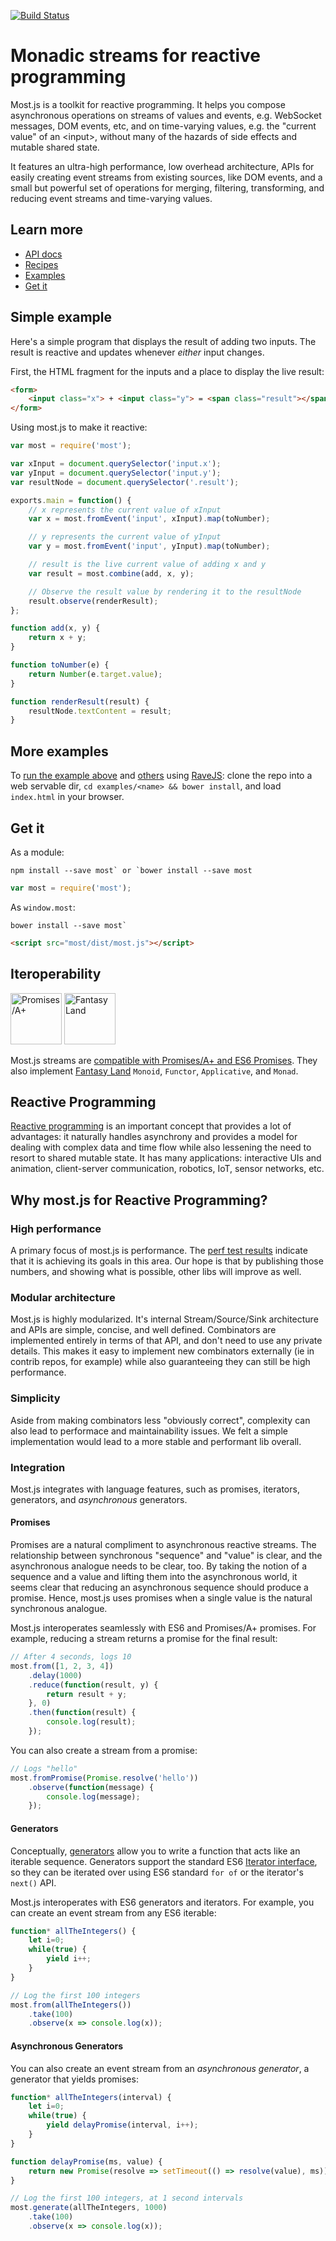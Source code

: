 [![Build Status](https://travis-ci.org/cujojs/most.svg?branch=master)](https://travis-ci.org/cujojs/most)

# Monadic streams for reactive programming

Most.js is a toolkit for reactive programming.  It helps you compose asynchronous operations on streams of values and events, e.g. WebSocket messages, DOM events, etc, and on time-varying values, e.g. the "current value" of an &lt;input&gt;, without many of the hazards of side effects and mutable shared state.

It features an ultra-high performance, low overhead architecture, APIs for easily creating event streams from existing sources, like DOM events, and a small but powerful set of operations for merging, filtering, transforming, and reducing event streams and time-varying values.

## Learn more

* [API docs](docs/api.md)
* [Recipes](docs/recipes)
* [Examples](examples)
* [Get it](#get-it)

## Simple example

Here's a simple program that displays the result of adding two inputs.  The result is reactive and updates whenever *either* input changes.

First, the HTML fragment for the inputs and a place to display the live result:

```html
<form>
	<input class="x"> + <input class="y"> = <span class="result"></span>
</form>
```

Using most.js to make it reactive:

```js
var most = require('most');

var xInput = document.querySelector('input.x');
var yInput = document.querySelector('input.y');
var resultNode = document.querySelector('.result');

exports.main = function() {
	// x represents the current value of xInput
	var x = most.fromEvent('input', xInput).map(toNumber);

	// y represents the current value of yInput
	var y = most.fromEvent('input', yInput).map(toNumber);

	// result is the live current value of adding x and y
	var result = most.combine(add, x, y);

	// Observe the result value by rendering it to the resultNode
	result.observe(renderResult);
};

function add(x, y) {
	return x + y;
}

function toNumber(e) {
	return Number(e.target.value);
}

function renderResult(result) {
	resultNode.textContent = result;
}
```

## More examples

To [run the example above](examples/add-inputs) and [others](examples) using [RaveJS](https://github.com/RaveJS/rave): clone the repo into a web servable dir, `cd examples/<name> && bower install`, and load `index.html` in your browser.

## Get it

As a module:

```
npm install --save most` or `bower install --save most
```

```js
var most = require('most');
```

As `window.most`:

```
bower install --save most`
```

```html
<script src="most/dist/most.js"></script>
```

## Iteroperability

<a href="http://promises-aplus.github.com/promises-spec"><img width="82" height="82" alt="Promises/A+" src="http://promises-aplus.github.com/promises-spec/assets/logo-small.png"></a>
<a href="https://github.com/fantasyland/fantasy-land"><img width="82" height="82" alt="Fantasy Land" src="https://raw.github.com/puffnfresh/fantasy-land/master/logo.png"></a>

Most.js streams are [compatible with Promises/A+ and ES6 Promises](promises).  They also implement [Fantasy Land](https://github.com/fantasyland/fantasy-land) `Monoid`, `Functor`, `Applicative`, and `Monad`.

## Reactive Programming

[Reactive programming](docs/concepts.md) is an important concept that provides a lot of advantages: it naturally handles asynchrony and provides a model for dealing with complex data and time flow while also lessening the need to resort to shared mutable state. It has many applications: interactive UIs and animation, client-server communication, robotics, IoT, sensor networks, etc.

## Why most.js for Reactive Programming?

### High performance

A primary focus of most.js is performance.  The [perf test results](test/perf) indicate that it is achieving its goals in this area. Our hope is that by publishing those numbers, and showing what is possible, other libs will improve as well. 

### Modular architecture

Most.js is highly modularized. It's internal Stream/Source/Sink architecture and APIs are simple, concise, and well defined. Combinators are implemented entirely in terms of that API, and don't need to use any private details. This makes it easy to implement new combinators externally (ie in contrib repos, for example) while also guaranteeing they can still be high performance.

### Simplicity

Aside from making combinators less "obviously correct", complexity can also lead to performace and maintainability issues. We felt a simple implementation would lead to a more stable and performant lib overall.

### Integration

Most.js integrates with language features, such as promises, iterators, generators, and *asynchronous* generators.

#### Promises

Promises are a natural compliment to asynchronous reactive streams. The relationship between synchronous "sequence" and "value" is clear, and the asynchronous analogue needs to be clear, too. By taking the notion of a sequence and a value and lifting them into the asynchronous world, it seems clear that reducing an asynchronous sequence should produce a promise. Hence, most.js uses promises when a single value is the natural synchronous analogue.

Most.js interoperates seamlessly with ES6 and Promises/A+ promises.  For example, reducing a stream returns a promise for the final result:

```js
// After 4 seconds, logs 10
most.from([1, 2, 3, 4])
	.delay(1000)
	.reduce(function(result, y) {
		return result + y;
	}, 0)
	.then(function(result) {
		console.log(result);
	});
```

You can also create a stream from a promise:

```js
// Logs "hello"
most.fromPromise(Promise.resolve('hello'))
	.observe(function(message) {
		console.log(message);
	});
```

#### Generators

Conceptually, [generators](https://developer.mozilla.org/en-US/docs/Web/JavaScript/Reference/Statements/function*) allow you to write a function that acts like an iterable sequence.  Generators support the standard ES6 [Iterator interface](https://developer.mozilla.org/en-US/docs/Web/JavaScript/Guide/The_Iterator_protocol), so they can be iterated over using ES6 standard `for of` or the iterator's `next()` API.

Most.js interoperates with ES6 generators and iterators.  For example, you can create an event stream from any ES6 iterable:

```js
function* allTheIntegers() {
	let i=0;
	while(true) {
		yield i++;
	}
}

// Log the first 100 integers
most.from(allTheIntegers())
	.take(100)
	.observe(x => console.log(x));
```

#### Asynchronous Generators

You can also create an event stream from an *asynchronous generator*, a generator that yields promises:

```js
function* allTheIntegers(interval) {
	let i=0;
	while(true) {
		yield delayPromise(interval, i++);
	}
}

function delayPromise(ms, value) {
	return new Promise(resolve => setTimeout(() => resolve(value), ms));
}

// Log the first 100 integers, at 1 second intervals
most.generate(allTheIntegers, 1000)
	.take(100)
	.observe(x => console.log(x));
```
